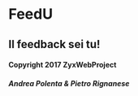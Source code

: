 # FeedU
## Il feedback sei tu!


#### Copyright 2017 ZyxWebProject

##### Andrea Polenta & Pietro Rignanese
